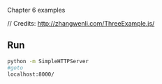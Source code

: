 Chapter 6 examples

// Credits: http://zhangwenli.com/ThreeExample.js/

## Run
```bash
python -m SimpleHTTPServer
#goto
localhost:8000/
```